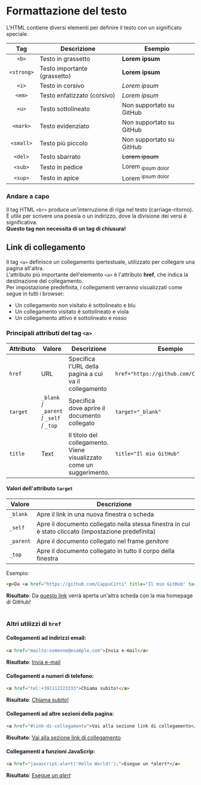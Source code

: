 # Formattazione del testo
L'HTML contiene diversi elementi per definire il testo con un significato speciale.

Tag | Descrizione | Esempio
:-: | --- | ---
`<b>` | Testo in grassetto | <b>Lorem ipsum</b>
`<strong>` | Testo importante (grassetto) | <strong>Lorem ipsum</strong>
`<i>` | Testo in corsivo  | <i>Lorem ipsum</i>
`<em>` | Testo enfatizzato (corsivo) | <em>Lorem ipsum</em>
`<u>` | Testo sottolineato | Non supportato su GitHub
`<mark>` | Testo evidenziato | Non supportato su GitHub
`<small>` | Testo più piccolo | Non supportato su GitHub
`<del>` | Testo sbarrato | <del>Lorem ipsum</del>
`<sub>` | Testo in pedice | Lorem <sub>ipsum dolor</sub>
`<sup>` | Testo in apice | Lorem <sup>ipsum dolor</sup>

### Andare a capo
Il tag HTML `<br>` produce un'interruzione di riga nel testo (carriage-ritorno). È utile per scrivere una poesia o un indirizzo, dove la divisione dei versi è significativa.<br>
**Questo tag non necessita di un tag di chiusura!**

## Link di collegamento
Il tag `<a>` definisce un collegamento ipertestuale, utilizzato per collegare una pagina all'altra.<br>
L'attributo più importante dell'elemento `<a>` è l'attributo **href**, che indica la destinazione del collegamento.<br>
Per impostazione predefinita, i collegamenti verranno visualizzati come segue in tutti i browser:<br>
* Un collegamento non visitato è sottolineato e blu
* Un collegamento visitato è sottolineato e viola
* Un collegamento attivo è sottolineato e rosso

### Principali attributi del tag `<a>`
Attributo | Valore | Descrizione | Esempio
---  | --- | --- | ---
`href` | URL | Specifica l'URL della pagina a cui va il collegamento | `href="https://github.com/CappuCitti"`
`target` | `_blank` / `_parent` / `_self` / `_top` | Specifica dove aprire il documento collegato | `target="_blank"`
`title` | Text | Il titolo del collegamento. Viene visualizzato come un suggerimento. | `title="Il mio GitHub"`

#### Valori dell'attributo `target`

Valore | Descrizione
--- | ---
`_blank` | Apre il link in una nuova finestra o scheda
`_self`	| Apre il documento collegato nella stessa finestra in cui è stato cliccato (impostazione predefinita)
`_parent`	| Apre il documento collegato nel frame *genitore*
`_top` | Apre il documento collegato in tutto il corpo della finestra

Esempio:
```html
<p>Da <a href="https://github.com/CappuCitti" title="Il mio GitHub" target="_blank">questo link</a> verrà aperta un'altra scheda con la mia homepage di GitHub!
```
**Risultato**: Da <a href="https://github.com/CappuCitti" title="Il mio GitHub" target="_blank">questo link</a> verrà aperta un'altra scheda con la mia homepage di GitHub!
<br><br>
  
### Altri utilizzi di `href`
#### Collegamenti ad indirizzi email:
```html
<a href="mailto:someone@example.com">Invia e-mail</a>
```
**Risultato**: <a href="mailto:someone@example.com">Invia e-mail</a>
  
#### Collegamenti a numeri di telefono:
```html
<a href="tel:+391112223333">Chiama subito!</a>
```
**Risultato**: <a href="tel:+391112223333">Chiama subito!</a>
  
#### Collegamenti ad altre sezioni della pagina:
```html
<a href="#link-di-collegamento">Vai alla sezione link di collegamento</a>
```
**Risultato**: <a href="#link-di-collegamento">Vai alla sezione link di collegamento</a>
  
#### Collegamenti a funzioni JavaScrip:
```html
<a href="javascript:alert('Hello World!');">Esegue un *alert*</a>
```
**Risultato**: <a href="javascript:alert('Hello World!');">Esegue un <i>alert</i></a>
